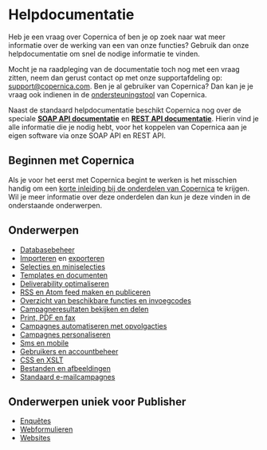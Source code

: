 # Helpdocumentatie

Heb je een vraag over Copernica of ben je op zoek naar wat meer
informatie over de werking van een van onze functies? Gebruik dan onze
helpdocumentatie om snel de nodige informatie te vinden.

Mocht je na raadpleging van de documentatie toch nog met een vraag
zitten, neem dan gerust contact op met onze supportafdeling op:
[support@copernica.com](mailto:support@copernica.com "support@copernica.com").
Ben je al gebruiker van Copernica? Dan kan je je vraag ook indienen in
de [ondersteuningstool](http://www.copernica.com/nl/ondersteuning/tickets "Ondersteuningstool")
van Copernica.

Naast de standaard helpdocumentatie beschikt Copernica nog over de
speciale [**SOAP API documentatie**](./soap-api-documentation.md)
en [**REST API documentatie**](./rest-api).
Hierin vind je alle informatie die je nodig hebt, voor het koppelen van
Copernica aan je eigen software via onze SOAP API en REST API.

## Beginnen met Copernica

Als je voor het eerst met Copernica begint te werken is het misschien
handig om een [korte inleiding bij de onderdelen van
Copernica](./quick-start-guide)
te krijgen. Wil je meer informatie over deze onderdelen dan kun je deze
vinden in de onderstaande onderwerpen.

## Onderwerpen

-   [Databasebeheer](./database-introduction.md)
-   [Importeren](./database-import) en [exporteren](./database-export)
-   [Selecties en miniselecties](./selections-introduction)
-   [Templates en documenten](./templates)
-   [Deliverability optimaliseren](./the-key-ingredients-for-a-good-deliverability.md)
-   [RSS en Atom feed maken en publiceren](./rss-and-atom-feeds.md)
-   [Overzicht van beschikbare functies en invoegcodes](./special-functions-and-tags.md)
-   [Campagneresultaten bekijken en delen](./statistics.md)
-   [Print, PDF en fax](./print-pdf-and-fax.md)
-   [Campagnes automatiseren met opvolgacties](./followups.md)
-   [Campagnes personaliseren](./personalization.md)
-   [Sms en mobile](./sms-and-mobile.md)
-   [Gebruikers en accountbeheer](./user-and-account-management.md)
-   [CSS en XSLT](./css-and-xslt.md)
-   [Bestanden en afbeeldingen](./files-and-images.md)
-   [Standaard e-mailcampagnes](./standard-email-campaigns.md)

## Onderwerpen uniek voor Publisher

-   [Enquêtes](./create-new-survey.md)
-   [Webformulieren](./web-forms.md)
-   [Websites](./web-pages.md "websites")
